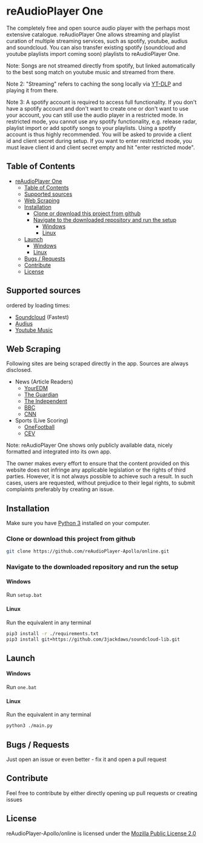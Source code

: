 # reAudioPlayer One

The completely free and open source audio player with the perhaps most extensive catalogue.
reAudioPlayer One allows streaming and playlist curation of multiple streaming services, such as spotify, youtube, audius and soundcloud.
You can also transfer existing spotify (soundcloud and youtube playlists import coming soon) playlists to reAudioPlayer One.

Note: Songs are not streamed directly from spotify, but linked automatically to the best song match on youtube music and streamed from there.

Note 2: "Streaming" refers to caching the song locally via [YT-DLP](https://github.com/yt-dlp/yt-dlp) and playing it from there.

Note 3: A spotify account is required to access full functionality.
If you don't have a spotify account and don't want to create one or don't want to use your account, you can still use the audio player in a restricted mode. In restricted mode, you cannot use any spotify functionality, e.g. release radar, playlist import or add spotify songs to your playlists. Using a spotify account is thus highly recommended. You will be asked to provide a client id and client secret during setup. If you want to enter restricted mode, you must leave client id and client secret empty and hit "enter restricted mode".

## Table of Contents
- [reAudioPlayer One](#reaudioplayer-one)
  - [Table of Contents](#table-of-contents)
  - [Supported sources](#supported-sources)
  - [Web Scraping](#web-scraping)
  - [Installation](#installation)
    - [Clone or download this project from github](#clone-or-download-this-project-from-github)
    - [Navigate to the downloaded repository and run the setup](#navigate-to-the-downloaded-repository-and-run-the-setup)
      - [Windows](#windows)
      - [Linux](#linux)
  - [Launch](#launch)
      - [Windows](#windows-1)
      - [Linux](#linux-1)
  - [Bugs / Requests](#bugs--requests)
  - [Contribute](#contribute)
  - [License](#license)

## Supported sources

ordered by loading times:
- [Soundcloud](https://soundcloud.com/) (Fastest)
- [Audius](https://audius.co/)
- [Youtube Music](https://music.youtube.com/)

## Web Scraping

Following sites are being scraped directly in the app. Sources are always disclosed.

- News (Article Readers)
  - [YourEDM](https://youredm.com/)
  - [The Guardian](https://theguardian.com/)
  - [The Independent](https://independent.co.uk/)
  - [BBC](https://bbc.com/)
  - [CNN](https://cnn.com/)
- Sports (Live Scoring)
  - [OneFootball](https://onefootball.com/en)
  - [CEV](https://cev.eu/)

Note: reAudioPlayer One shows only publicly available data, nicely formatted and integrated into its own app.

The owner makes every effort to ensure that the content provided on this website does not infringe any applicable legislation or the rights of third parties. However, it is not always possible to achieve such a result.
In such cases, users are requested, without prejudice to their legal rights, to submit complaints preferably by creating an issue.

## Installation

Make sure you have [Python 3](https://www.python.org/downloads/) installed on your computer.

### Clone or download this project from github
```sh
git clone https://github.com/reAudioPlayer-Apollo/online.git
```

### Navigate to the downloaded repository and run the setup

#### Windows

Run `setup.bat`

#### Linux

Run the equivalent in any terminal
```sh
pip3 install -r ./requirements.txt
pip3 install git+https://github.com/3jackdaws/soundcloud-lib.git
```

## Launch

#### Windows

Run `one.bat`

#### Linux

Run the equivalent in any terminal
```sh
python3 ./main.py
```

## Bugs / Requests

Just open an issue or even better - fix it and open a pull request

## Contribute

Feel free to contribute by either directly opening up pull requests or creating issues

## License

reAudioPlayer-Apollo/online is licensed under the [Mozilla Public License 2.0](https://github.com/reAudioPlayer-Apollo/online/blob/master/LICENSE)

